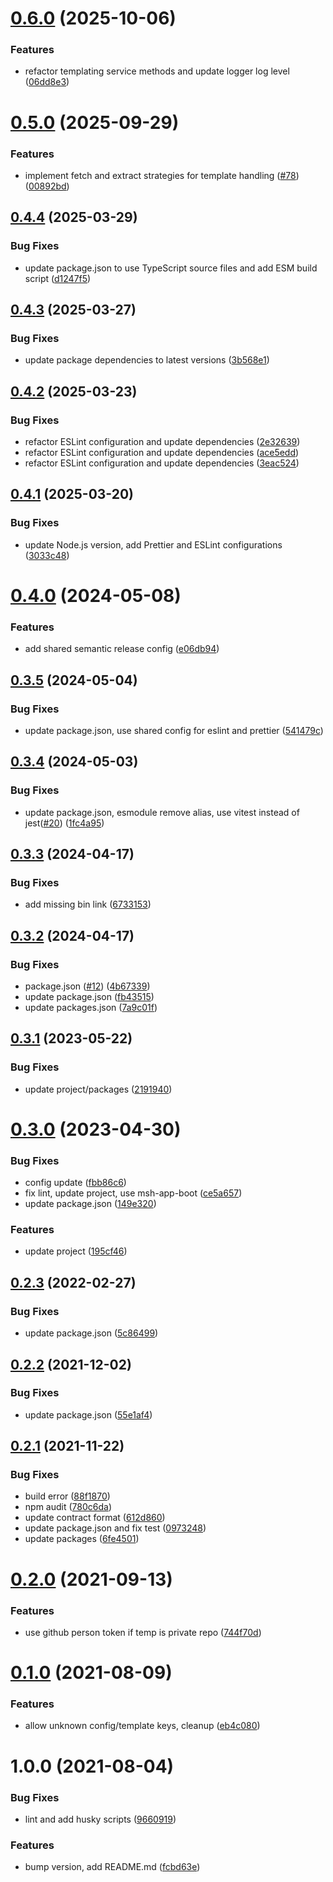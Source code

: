 # [0.6.0](https://github.com/beecode-rs/msh-base-frame/compare/v0.5.0...v0.6.0) (2025-10-06)


### Features

* refactor templating service methods and update logger log level ([06dd8e3](https://github.com/beecode-rs/msh-base-frame/commit/06dd8e3ce0d41a60584686b377df422f22e63e5c))

# [0.5.0](https://github.com/beecode-rs/msh-base-frame/compare/v0.4.4...v0.5.0) (2025-09-29)


### Features

* implement fetch and extract strategies for template handling ([#78](https://github.com/beecode-rs/msh-base-frame/issues/78)) ([00892bd](https://github.com/beecode-rs/msh-base-frame/commit/00892bd0121304d2d0f3fd07e29b22d0369163c4))

## [0.4.4](https://github.com/beecode-rs/msh-base-frame/compare/v0.4.3...v0.4.4) (2025-03-29)


### Bug Fixes

* update package.json to use TypeScript source files and add ESM build script ([d1247f5](https://github.com/beecode-rs/msh-base-frame/commit/d1247f5d09ea797dc8c8656b5e61e8ac5f43b62d))

## [0.4.3](https://github.com/beecode-rs/msh-base-frame/compare/v0.4.2...v0.4.3) (2025-03-27)


### Bug Fixes

* update package dependencies to latest versions ([3b568e1](https://github.com/beecode-rs/msh-base-frame/commit/3b568e137156987baf05d7948d3b3b3405703899))

## [0.4.2](https://github.com/beecode-rs/msh-base-frame/compare/v0.4.1...v0.4.2) (2025-03-23)


### Bug Fixes

* refactor ESLint configuration and update dependencies ([2e32639](https://github.com/beecode-rs/msh-base-frame/commit/2e32639eab56b8ddc684e312d50a624167d098fa))
* refactor ESLint configuration and update dependencies ([ace5edd](https://github.com/beecode-rs/msh-base-frame/commit/ace5edd2bd407d4fcb729ca06529557bec8c82d0))
* refactor ESLint configuration and update dependencies ([3eac524](https://github.com/beecode-rs/msh-base-frame/commit/3eac524e38ab22497e27c1e79d785f041f3eb3e9))

## [0.4.1](https://github.com/beecode-rs/msh-base-frame/compare/v0.4.0...v0.4.1) (2025-03-20)


### Bug Fixes

* update Node.js version, add Prettier and ESLint configurations ([3033c48](https://github.com/beecode-rs/msh-base-frame/commit/3033c48baf7af20b6d0ee854086e283e6d73b7e8))

# [0.4.0](https://github.com/beecode-rs/msh-base-frame/compare/v0.3.5...v0.4.0) (2024-05-08)


### Features

* add shared semantic release config ([e06db94](https://github.com/beecode-rs/msh-base-frame/commit/e06db94ebaea638ce3cb08c1993f9046b765f0e3))

## [0.3.5](https://github.com/beecode-rs/msh-base-frame/compare/v0.3.4...v0.3.5) (2024-05-04)


### Bug Fixes

* update package.json, use shared config for eslint and prettier ([541479c](https://github.com/beecode-rs/msh-base-frame/commit/541479cde90bbd36fce2eddabf719d398370f62d))

## [0.3.4](https://github.com/beecode-rs/msh-base-frame/compare/v0.3.3...v0.3.4) (2024-05-03)


### Bug Fixes

* update package.json, esmodule remove alias, use vitest instead of jest([#20](https://github.com/beecode-rs/msh-base-frame/issues/20)) ([1fc4a95](https://github.com/beecode-rs/msh-base-frame/commit/1fc4a95b126374c52b5f49f495efa4e314809f00))

## [0.3.3](https://github.com/beecode-rs/msh-base-frame/compare/v0.3.2...v0.3.3) (2024-04-17)


### Bug Fixes

* add missing bin link ([6733153](https://github.com/beecode-rs/msh-base-frame/commit/67331533425ebd45c8f29cfe03d8f308e1d8ebdf))

## [0.3.2](https://github.com/beecode-rs/msh-base-frame/compare/v0.3.1...v0.3.2) (2024-04-17)


### Bug Fixes

* package.json ([#12](https://github.com/beecode-rs/msh-base-frame/issues/12)) ([4b67339](https://github.com/beecode-rs/msh-base-frame/commit/4b67339aa30ea11fb20efa35193ffdfd78eb1b83))
* update package.json ([fb43515](https://github.com/beecode-rs/msh-base-frame/commit/fb43515b585d5ae630d0416fa9e3486d2cf4695f))
* update packages.json ([7a9c01f](https://github.com/beecode-rs/msh-base-frame/commit/7a9c01fbe094118c1c04a886e4a2b9a3adce1e6c))

## [0.3.1](https://github.com/beecode-rs/msh-base-frame/compare/v0.3.0...v0.3.1) (2023-05-22)


### Bug Fixes

* update project/packages ([2191940](https://github.com/beecode-rs/msh-base-frame/commit/219194083b3746db110b6b56dca0de80c014a2eb))

# [0.3.0](https://github.com/beecode-rs/msh-base-frame/compare/v0.2.3...v0.3.0) (2023-04-30)


### Bug Fixes

* config update ([fbb86c6](https://github.com/beecode-rs/msh-base-frame/commit/fbb86c6c908c281d36c50b0e8e258c560d3f93cf))
* fix lint, update project, use msh-app-boot ([ce5a657](https://github.com/beecode-rs/msh-base-frame/commit/ce5a6574fa07974e528ff66b2d396f08b0592feb))
* update package.json ([149e320](https://github.com/beecode-rs/msh-base-frame/commit/149e320a1f050b5680a855621772ef08919f391c))


### Features

* update project ([195cf46](https://github.com/beecode-rs/msh-base-frame/commit/195cf46432524d335b01abe07d1e078fc94e08cf))

## [0.2.3](https://github.com/beecode-rs/msh-base-frame/compare/v0.2.2...v0.2.3) (2022-02-27)


### Bug Fixes

* update package.json ([5c86499](https://github.com/beecode-rs/msh-base-frame/commit/5c864993d38a2b6cec748982014fd0190f771d9e))

## [0.2.2](https://github.com/beecode-rs/msh-base-frame/compare/v0.2.1...v0.2.2) (2021-12-02)


### Bug Fixes

* update package.json ([55e1af4](https://github.com/beecode-rs/msh-base-frame/commit/55e1af420fac31ee38f6b8f590cca967b0dea7b2))

## [0.2.1](https://github.com/beecode-rs/msh-base-frame/compare/v0.2.0...v0.2.1) (2021-11-22)


### Bug Fixes

* build error ([88f1870](https://github.com/beecode-rs/msh-base-frame/commit/88f18709c83b7965092f5ee386b794b5287b7cd0))
* npm audit ([780c6da](https://github.com/beecode-rs/msh-base-frame/commit/780c6dab2ea332ad606a2b3fd8783ce051a8e450))
* update contract format ([612d860](https://github.com/beecode-rs/msh-base-frame/commit/612d860c74757fe3074d23541f556064a28ed1e5))
* update package.json and fix test ([0973248](https://github.com/beecode-rs/msh-base-frame/commit/097324829e97e0504615156a163ead9689b4ec3c))
* update packages ([6fe4501](https://github.com/beecode-rs/msh-base-frame/commit/6fe45015b9df9f71fe28dfe6f5e9193818650d1b))

# [0.2.0](https://github.com/beecode-rs/msh-base-frame/compare/v1.1.0...v1.2.0) (2021-09-13)


### Features

* use github person token if temp is private repo ([744f70d](https://github.com/beecode-rs/msh-base-frame/commit/744f70d67d49c96cf8600ef44a99ed8c5e82c71f))

# [0.1.0](https://github.com/beecode-rs/msh-base-frame/compare/v1.0.0...v1.1.0) (2021-08-09)


### Features

* allow unknown config/template keys, cleanup ([eb4c080](https://github.com/beecode-rs/msh-base-frame/commit/eb4c0800df43f3a4a3066fde1d2a72c592592b66))

# 1.0.0 (2021-08-04)


### Bug Fixes

* lint and add husky scripts ([9660919](https://github.com/beecode-rs/msh-base-frame/commit/9660919b7e2c7ff20d48608a4f329c7476bc64f5))


### Features

* bump version, add README.md ([fcbd63e](https://github.com/beecode-rs/msh-base-frame/commit/fcbd63eddfc3a6962f4fe72633e59f0166c4f1ed))
